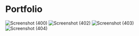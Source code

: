 # Portfolio
![Screenshot (400)](https://user-images.githubusercontent.com/109983614/181909129-f400ee17-c174-45ca-9394-5b02aeaf06de.png)
![Screenshot (402)](https://user-images.githubusercontent.com/109983614/181909133-8338fd60-3c52-46bd-aeb9-754019555005.png)
![Screenshot (403)](https://user-images.githubusercontent.com/109983614/181909138-92a2c8ad-5b58-41c2-af84-8c834e3c1ef5.png)
![Screenshot (404)](https://user-images.githubusercontent.com/109983614/181909141-868c30ec-1f2f-41cd-83c3-8afc4d1dd056.png)
